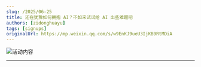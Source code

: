 ```yaml
---
slug: /2025/06-25
title: 还在犹豫如何拥抱 AI？不如来试试给 AI 出些难题吧
authors: [zidonghuayu]
tags: [signups]
originalUrl: https://mp.weixin.qq.com/s/w9EnKJ9ueU3IjKB9RtMDiA
---
```

<!-- truncate -->
![活动内容](img/1.png)

---
